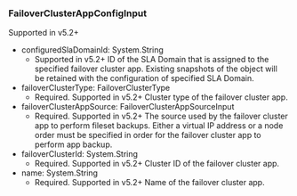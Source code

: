 ### FailoverClusterAppConfigInput
Supported in v5.2+

- configuredSlaDomainId: System.String
  - Supported in v5.2+
      ID of the SLA Domain that is assigned to the specified failover cluster app. Existing snapshots of the object will be retained with the configuration of specified SLA Domain.
- failoverClusterType: FailoverClusterType
  - Required. Supported in v5.2+
      Cluster type of the failover cluster app.
- failoverClusterAppSource: FailoverClusterAppSourceInput
  - Required. Supported in v5.2+
      The source used by the failover cluster app to perform fileset backups. Either a virtual IP address or a node order must be specified in order for the failover cluster app to perform app backup.
- failoverClusterId: System.String
  - Required. Supported in v5.2+
      Cluster ID of the failover cluster app.
- name: System.String
  - Required. Supported in v5.2+
      Name of the failover cluster app.
